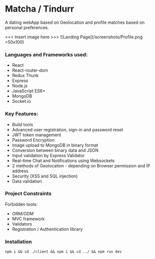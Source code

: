 # Matcha / Tindurr
A dating webApp based on Geolocation and profile matches based on personal preferences. 

<<< Insert image here >>>
![Landing Page](/screenshots/Profile.png =50x100)
### Languages and Frameworks used:
* React 
* React-router-dom
* Redux Thunk
* Express
* Node.js
* JavaScript ES6+
* MongoDB
* Socket.io  

### Key Features:
* Build tools
* Advanced user registration, sign-in and password reset
* JWT token management
* Password Encryption
* Image upload to MongoDB in binary format
* Conversion between binary data and JSON
* Input validation by Express Validator
* Real-time Chat and Notifications using Websockets
* 2 methods of Geolocation - depending on Browser permission and IP address
* Security (XSS and SQL injection) 
* Data validation

### Project Constraints
Forbidden tools:
* ORM/ODM
* MVC framework
* Validators 
* Registration / Authentication library 

### Installation
```npm i && cd ./client && npm i && cd ../ && npm run dev```
